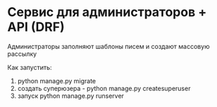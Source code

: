 # Сервис для администраторов + API (DRF)

Администраторы заполняют шаблоны писем и создают массовую рассылку

Как запустить:
1. python manage.py migrate
2. создать суперюзера - python manage.py createsuperuser
3. запуск python manage.py runserver